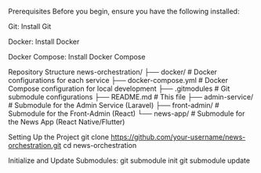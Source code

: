 Prerequisites
Before you begin, ensure you have the following installed:

Git: Install Git

Docker: Install Docker

Docker Compose: Install Docker Compose


Repository Structure
news-orchestration/
├── docker/                   # Docker configurations for each service
├── docker-compose.yml        # Docker Compose configuration for local development
├── .gitmodules               # Git submodule configurations
├── README.md                 # This file
├── admin-service/            # Submodule for the Admin Service (Laravel)
├── front-admin/              # Submodule for the Front-Admin (React)
└── news-app/                 # Submodule for the News App (React Native/Flutter)


Setting Up the Project
git clone https://github.com/your-username/news-orchestration.git
cd news-orchestration

Initialize and Update Submodules:
git submodule init
git submodule update
